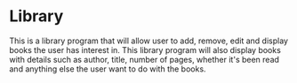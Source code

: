 # Library

This is a library program that will allow user to add, remove, edit and display books the user has interest in. This library program will also display books with details such as author, title, number of pages, whether it's been read and anything else the user want to do with the books.